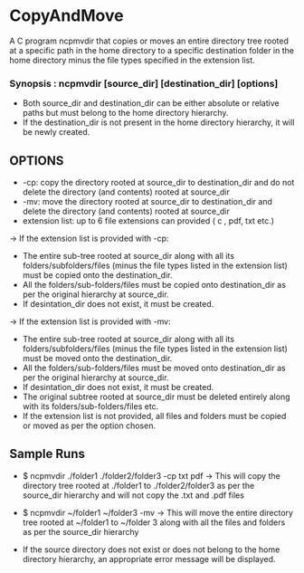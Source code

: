 # CopyAndMove
A C program ncpmvdir that copies or moves an entire directory tree rooted at a  specific path in the home directory to a specific destination folder in the home directory minus the file types specified in the extension list.

### Synopsis : ncpmvdir [source_dir] [destination_dir] [options] <extension list> 

* Both source_dir and destination_dir can be either absolute or relative paths but must belong to the home directory hierarchy. 
* If the destination_dir is not present in the home directory hierarchy, it will be newly created. 

## OPTIONS 
* -cp: copy the directory rooted at source_dir to destination_dir and do not delete the directory (and contents) rooted at source_dir
* -mv: move the directory rooted at source_dir to destination_dir and delete the directory (and contents) rooted at source_dir 
* extension list: up to 6 file extensions can provided ( c , pdf, txt etc.)

-> If the extension list is provided with -cp:
* The entire sub-tree rooted at source_dir along with all its folders/subfolders/files (minus the file types listed in the extension list) must be copied onto the destination_dir. 
* All the folders/sub-folders/files must be copied onto destination_dir as per the original hierarchy at source_dir. 
* If desintation_dir does not exist, it must be created.

-> If the extension list is provided with -mv:
* The entire sub-tree rooted at source_dir along with all its folders/subfolders/files (minus the file types listed in the extension list) must be moved onto the destination_dir. 
* All the folders/sub-folders/files must be moved onto destination_dir as per the original hierarchy at source_dir. 
* If desintation_dir does not exist, it must be created.
* The original subtree rooted at source_dir must be deleted entirely along with its folders/sub-folders/files etc. 
* If the extension list is not provided, all files and folders must be copied or moved  as per the option chosen. 

## Sample Runs 
* $ ncpmvdir ./folder1 ./folder2/folder3 -cp txt pdf 
-> This will copy the directory tree rooted at ./folder1 to ./folder2/folder3 as per the source_dir hierarchy and will not copy the .txt and .pdf files 

* $ ncpmvdir ~/folder1 ~/folder3 -mv 
-> This will move the entire directory tree rooted at ~/folder1 to ~/folder 3 along with all the files and folders as per the source_dir hierarchy 

* If the source directory does not exist or does not belong to the home directory hierarchy, an  appropriate error message will be displayed. 